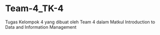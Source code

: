 # Team-4_TK-4
Tugas Kelompok 4 yang dibuat oleh Team 4 dalam Matkul Introduction to Data and Information Management
